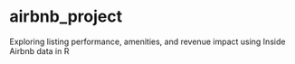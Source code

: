 # airbnb_project
Exploring listing performance, amenities, and revenue impact using Inside Airbnb data in R
